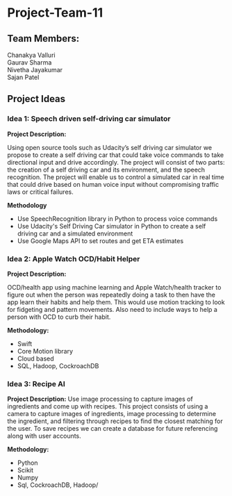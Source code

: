 # Project-Team-11

## Team Members:
Chanakya Valluri\
Gaurav Sharma\
Nivetha Jayakumar\
Sajan Patel

## Project Ideas

### Idea 1: Speech driven self-driving car simulator
__Project Description:__

Using open source tools such as Udacity’s self driving car simulator we propose to create a self driving car that could take voice commands to take directional input and drive accordingly. The project will consist of two parts: the creation of a self driving car and its environment, and the speech recognition. The project will enable us to control a simulated car in real time that could drive based on human voice input without compromising traffic laws or critical failures. 

__Methodology__ 

- Use SpeechRecognition library in Python to process voice commands
- Use Udacity's Self Driving Car simulator in Python to create a self driving car and a simulated environment 
- Use Google Maps API to set routes and get ETA estimates 

### Idea 2: Apple Watch OCD/Habit Helper

__Project Description:__

OCD/health app using machine learning and Apple Watch/health tracker to figure out when the person was repeatedly doing a task to then have the app learn their habits and help them. This would use motion tracking to look for fidgeting and pattern movements. Also need to include ways to help a person with OCD to curb their habit. 

__Methodology:__
- Swift 
- Core Motion library
- Cloud based
- SQL, Hadoop, CockroachDB

### Idea 3: Recipe AI

__Project Description:__ Use image processing to capture images of ingredients and come up with recipes. This project consists of using a camera to capture images of ingredients, image processing to determine the ingredient, and filtering through recipes to find the closest matching for the user. To save recipes we can create a database for future referencing along with user accounts.

__Methodology:__
- Python
- Scikit
- Numpy
- Sql, CockroachDB, Hadoop/
